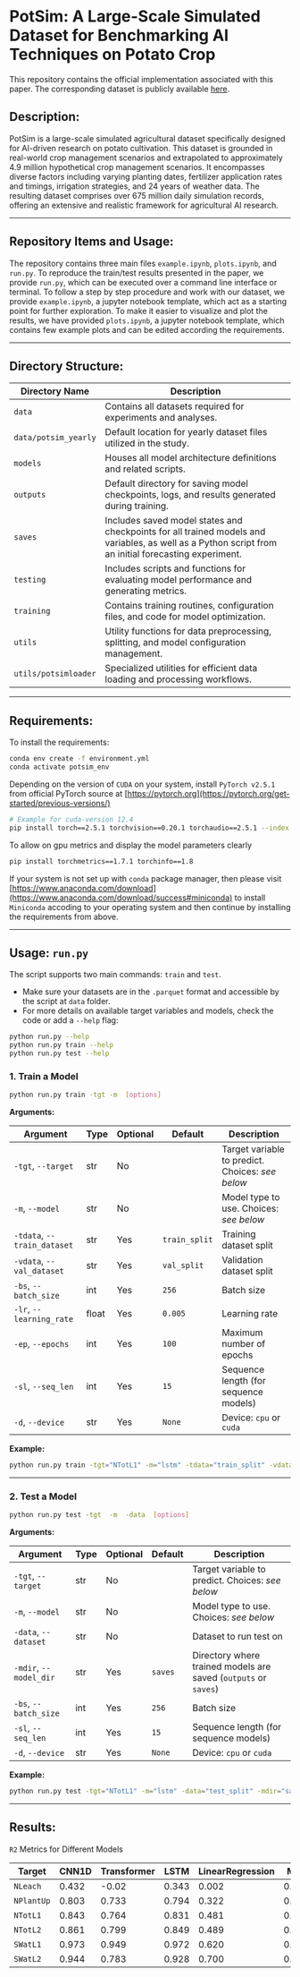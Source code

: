 # PotSim: A Large-Scale Simulated Dataset for Benchmarking AI Techniques on Potato Crop

This repository contains the official implementation associated with this paper. The corresponding dataset is publicly available [here](https://doi.org/10.7910/DVN/GQMDOV).

## Description:

PotSim is a large-scale simulated agricultural dataset specifically designed for AI-driven research on potato cultivation. This dataset is grounded in real-world crop management scenarios and extrapolated to approximately 4.9 million hypothetical crop management scenarios. It encompasses diverse factors including varying planting dates, fertilizer application rates and timings, irrigation strategies, and 24 years of weather data. The resulting dataset comprises over 675 million daily simulation records, offering an extensive and realistic framework for agricultural AI research.

---

## Repository Items and Usage:

The repository contains three main files `example.ipynb`, `plots.ipynb`, and `run.py`. To reproduce the train/test results presented in the paper, we provide `run.py`, which can be executed over a command line interface or terminal. To follow a step by step procedure and work with our dataset, we provide `example.ipynb`, a jupyter notebook template, which act as a starting point for further exploration. To make it easier to visualize and plot the results, we have provided `plots.ipynb`, a jupyter notebook template, which contains few example plots and can be edited according the requirements.

---



## Directory Structure:

| Directory Name       | Description                                                                                  |
| -------------------- | -------------------------------------------------------------------------------------------- |
| `data`               | Contains all datasets required for experiments and analyses.                                 |
| `data/potsim_yearly` | Default location for yearly dataset files utilized in the study.                             |
| `models`             | Houses all model architecture definitions and related scripts.                               |
| `outputs`            | Default directory for saving model checkpoints, logs, and results generated during training. |
| `saves`              | Includes saved model states and checkpoints for all trained models and variables, as well as a Python script from an initial forecasting experiment.|
| `testing`            | Includes scripts and functions for evaluating model performance and generating metrics.      |
| `training`           | Contains training routines, configuration files, and code for model optimization.            |
| `utils`              | Utility functions for data preprocessing, splitting, and model configuration management.     |
| `utils/potsimloader` | Specialized utilities for efficient data loading and processing workflows.                   |

<!-- Stores pre-trained model states and checkpoints from trained models and experiments referenced in the paper.-->

----

## Requirements:

To install the requirements:

```bash
conda env create -f environment.yml
conda activate potsim_env
```

Depending on the version of `CUDA` on your system, install `PyTorch v2.5.1` from official PyTorch source at [https://pytorch.org](https://pytorch.org/get-started/previous-versions/)

```bash
# Example for cuda-version 12.4
pip install torch==2.5.1 torchvision==0.20.1 torchaudio==2.5.1 --index-url https://download.pytorch.org/whl/cu124
```

To allow on gpu metrics and display the model parameters clearly

```bash
pip install torchmetrics==1.7.1 torchinfo==1.8
```

If your system is not set up with `conda` package manager, then please visit [https://www.anaconda.com/download](https://www.anaconda.com/download/success#miniconda) to install `Miniconda` accoding to your operating system and then continue by installing the requirements from above.




----

## Usage: `run.py`

The script supports two main commands: `train` and `test`.

- Make sure your datasets are in the `.parquet` format and accessible by the script at `data` folder.
- For more details on available target variables and models, check the code or add a `--help` flag:

```bash
python run.py --help
python run.py train --help
python run.py test --help
```

### 1. Train a Model

```bash
python run.py train -tgt -m  [options]
```

**Arguments:**

| Argument                    | Type  | Optional | Default       | Description                                      |
| --------------------------- | ----- | -------- | ------------- | ------------------------------------------------ |
| `-tgt`, `--target`          | str   | No       |               | Target variable to predict. Choices: _see below_ |
| `-m`, `--model`             | str   | No       |               | Model type to use. Choices: _see below_          |
| `-tdata`, `--train_dataset` | str   | Yes      | `train_split` | Training dataset split                           |
| `-vdata`, `--val_dataset`   | str   | Yes      | `val_split`   | Validation dataset split                         |
| `-bs`, `--batch_size`       | int   | Yes      | `256`         | Batch size                                       |
| `-lr`, `--learning_rate`    | float | Yes      | `0.005`       | Learning rate                                    |
| `-ep`, `--epochs`           | int   | Yes      | `100`         | Maximum number of epochs                         |
| `-sl`, `--seq_len`          | int   | Yes      | `15`          | Sequence length (for sequence models)            |
| `-d`, `--device`            | str   | Yes      | `None`        | Device: `cpu` or `cuda`                          |

**Example:**

```bash
python run.py train -tgt="NTotL1" -m="lstm" -tdata="train_split" -vdata="val_split" -bs=256 -lr=0.001 -ep=10 -sl=15 -d="cuda"
```

---

### 2. Test a Model

```bash
python run.py test -tgt  -m  -data  [options]
```

**Arguments:**

| Argument               | Type | Optional | Default | Description                                                     |
| ---------------------- | ---- | -------- | ------- | --------------------------------------------------------------- |
| `-tgt`, `--target`     | str  | No       |         | Target variable to predict. Choices: _see below_                |
| `-m`, `--model`        | str  | No       |         | Model type to use. Choices: _see below_                         |
| `-data`, `--dataset`   | str  | No       |         | Dataset to run test on                                          |
| `-mdir`, `--model_dir` | str  | Yes      | `saves` | Directory where trained models are saved (`outputs` or `saves`) |
| `-bs`, `--batch_size`  | int  | Yes      | `256`   | Batch size                                                      |
| `-sl`, `--seq_len`     | int  | Yes      | `15`    | Sequence length (for sequence models)                           |
| `-d`, `--device`       | str  | Yes      | `None`  | Device: `cpu` or `cuda`                                         |

**Example:**

```bash
python run.py test -tgt="NTotL1" -m="lstm" -data="test_split" -mdir="saves" -bs=256 -sl=15 -d="cuda"
```

---

## Results:

`R2` Metrics for Different Models

| Target     | CNN1D | Transformer | LSTM  | LinearRegression | MLP   | TCN   |
| ---------- | ----- | ----------- | ----- | ---------------- | ----- | ----- |
| `NLeach`   | 0.432 | -0.02       | 0.343 | 0.002            | 0.014 | 0.265 |
| `NPlantUp` | 0.803 | 0.733       | 0.794 | 0.322            | 0.753 | 0.791 |
| `NTotL1`   | 0.843 | 0.764       | 0.831 | 0.481            | 0.779 | 0.823 |
| `NTotL2`   | 0.861 | 0.799       | 0.849 | 0.489            | 0.792 | 0.843 |
| `SWatL1`   | 0.973 | 0.949       | 0.972 | 0.620            | 0.841 | 0.950 |
| `SWatL2`   | 0.944 | 0.783       | 0.928 | 0.700            | 0.816 | 0.914 |

